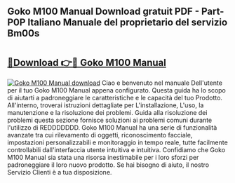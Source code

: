 ## Goko M100 Manual Download gratuit PDF - Part-P0P Italiano Manuale del proprietario del servizio Bm00s

# <h2><a href="http://dfaowds.blite.top/?on=Goko+M100+Manual">🔗Download 👉🔴 Goko M100 Manual</a></h2>

[![Goko M100 Manual download](https://i.imgur.com/lujVjoI.png)](http://dfaowds.blite.top/?on=Goko+M100+Manual)
Ciao e benvenuto nel manuale Dell'utente per il tuo Goko M100 Manual appena configurato. Questa guida ha lo scopo di aiutarti a padroneggiare le caratteristiche e le capacità del tuo Prodotto. All'interno, troverai istruzioni dettagliate per L'installazione, L'uso, la manutenzione e la risoluzione dei problemi. Guida alla risoluzione dei problemi questa sezione fornisce soluzioni ai problemi comuni durante l'utilizzo di REDDDDDDD. Goko M100 Manual ha una serie di funzionalità avanzate tra cui rilevamento di oggetti, riconoscimento facciale, impostazioni personalizzabili e monitoraggio in tempo reale, tutte facilmente controllabili dall'interfaccia utente intuitiva e intuitiva. Confidiamo che Goko M100 Manual sia stata una risorsa inestimabile per i loro sforzi per padroneggiare il loro nuovo prodotto. Se hai bisogno di aiuto, il nostro Servizio Clienti è a tua disposizione.
